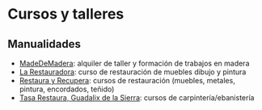 # Cursos y talleres
## Manualidades
- [MadeDeMadera](https://www.madedemadera.com/en): alquiler de taller y formación de trabajos en madera
- [La Restauradora](http://larestauradora.es/): curso de restauración de muebles dibujo y pintura
- [Restaura y Recupera](http://www.restaurayrecupera.com): cursos de restauración (muebles, metales, pintura, encordados, teñido)
- [Tasa Restaura, Guadalix de la Sierra](http://www.tasarestaura.com): cursos de carpintería/ebanistería
